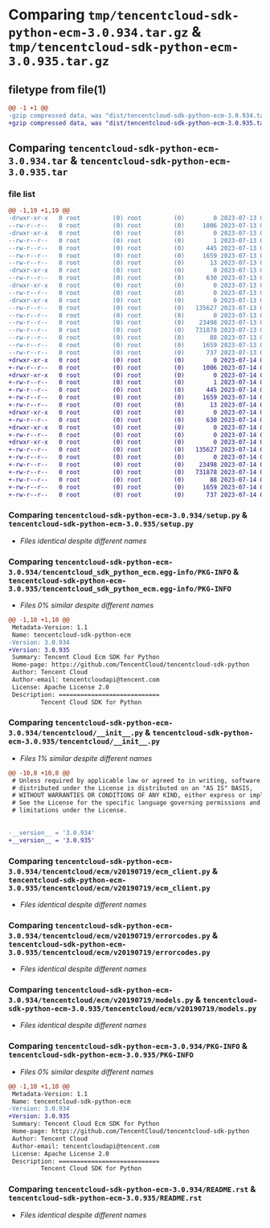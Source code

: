 # Comparing `tmp/tencentcloud-sdk-python-ecm-3.0.934.tar.gz` & `tmp/tencentcloud-sdk-python-ecm-3.0.935.tar.gz`

## filetype from file(1)

```diff
@@ -1 +1 @@
-gzip compressed data, was "dist/tencentcloud-sdk-python-ecm-3.0.934.tar", last modified: Thu Jul 13 00:21:45 2023, max compression
+gzip compressed data, was "dist/tencentcloud-sdk-python-ecm-3.0.935.tar", last modified: Fri Jul 14 00:29:53 2023, max compression
```

## Comparing `tencentcloud-sdk-python-ecm-3.0.934.tar` & `tencentcloud-sdk-python-ecm-3.0.935.tar`

### file list

```diff
@@ -1,19 +1,19 @@
-drwxr-xr-x   0 root         (0) root         (0)        0 2023-07-13 00:21:45.000000 tencentcloud-sdk-python-ecm-3.0.934/
--rw-r--r--   0 root         (0) root         (0)     1006 2023-07-13 00:21:45.000000 tencentcloud-sdk-python-ecm-3.0.934/setup.py
-drwxr-xr-x   0 root         (0) root         (0)        0 2023-07-13 00:21:45.000000 tencentcloud-sdk-python-ecm-3.0.934/tencentcloud_sdk_python_ecm.egg-info/
--rw-r--r--   0 root         (0) root         (0)        1 2023-07-13 00:21:45.000000 tencentcloud-sdk-python-ecm-3.0.934/tencentcloud_sdk_python_ecm.egg-info/dependency_links.txt
--rw-r--r--   0 root         (0) root         (0)      445 2023-07-13 00:21:45.000000 tencentcloud-sdk-python-ecm-3.0.934/tencentcloud_sdk_python_ecm.egg-info/SOURCES.txt
--rw-r--r--   0 root         (0) root         (0)     1659 2023-07-13 00:21:45.000000 tencentcloud-sdk-python-ecm-3.0.934/tencentcloud_sdk_python_ecm.egg-info/PKG-INFO
--rw-r--r--   0 root         (0) root         (0)       13 2023-07-13 00:21:45.000000 tencentcloud-sdk-python-ecm-3.0.934/tencentcloud_sdk_python_ecm.egg-info/top_level.txt
-drwxr-xr-x   0 root         (0) root         (0)        0 2023-07-13 00:21:45.000000 tencentcloud-sdk-python-ecm-3.0.934/tencentcloud/
--rw-r--r--   0 root         (0) root         (0)      630 2023-07-13 00:21:45.000000 tencentcloud-sdk-python-ecm-3.0.934/tencentcloud/__init__.py
-drwxr-xr-x   0 root         (0) root         (0)        0 2023-07-13 00:21:45.000000 tencentcloud-sdk-python-ecm-3.0.934/tencentcloud/ecm/
--rw-r--r--   0 root         (0) root         (0)        0 2023-07-13 00:21:45.000000 tencentcloud-sdk-python-ecm-3.0.934/tencentcloud/ecm/__init__.py
-drwxr-xr-x   0 root         (0) root         (0)        0 2023-07-13 00:21:45.000000 tencentcloud-sdk-python-ecm-3.0.934/tencentcloud/ecm/v20190719/
--rw-r--r--   0 root         (0) root         (0)   135627 2023-07-13 00:21:45.000000 tencentcloud-sdk-python-ecm-3.0.934/tencentcloud/ecm/v20190719/ecm_client.py
--rw-r--r--   0 root         (0) root         (0)        0 2023-07-13 00:21:45.000000 tencentcloud-sdk-python-ecm-3.0.934/tencentcloud/ecm/v20190719/__init__.py
--rw-r--r--   0 root         (0) root         (0)    23498 2023-07-13 00:21:45.000000 tencentcloud-sdk-python-ecm-3.0.934/tencentcloud/ecm/v20190719/errorcodes.py
--rw-r--r--   0 root         (0) root         (0)   731878 2023-07-13 00:21:45.000000 tencentcloud-sdk-python-ecm-3.0.934/tencentcloud/ecm/v20190719/models.py
--rw-r--r--   0 root         (0) root         (0)       88 2023-07-13 00:21:45.000000 tencentcloud-sdk-python-ecm-3.0.934/setup.cfg
--rw-r--r--   0 root         (0) root         (0)     1659 2023-07-13 00:21:45.000000 tencentcloud-sdk-python-ecm-3.0.934/PKG-INFO
--rw-r--r--   0 root         (0) root         (0)      737 2023-07-13 00:21:45.000000 tencentcloud-sdk-python-ecm-3.0.934/README.rst
+drwxr-xr-x   0 root         (0) root         (0)        0 2023-07-14 00:29:53.000000 tencentcloud-sdk-python-ecm-3.0.935/
+-rw-r--r--   0 root         (0) root         (0)     1006 2023-07-14 00:29:53.000000 tencentcloud-sdk-python-ecm-3.0.935/setup.py
+drwxr-xr-x   0 root         (0) root         (0)        0 2023-07-14 00:29:53.000000 tencentcloud-sdk-python-ecm-3.0.935/tencentcloud_sdk_python_ecm.egg-info/
+-rw-r--r--   0 root         (0) root         (0)        1 2023-07-14 00:29:53.000000 tencentcloud-sdk-python-ecm-3.0.935/tencentcloud_sdk_python_ecm.egg-info/dependency_links.txt
+-rw-r--r--   0 root         (0) root         (0)      445 2023-07-14 00:29:53.000000 tencentcloud-sdk-python-ecm-3.0.935/tencentcloud_sdk_python_ecm.egg-info/SOURCES.txt
+-rw-r--r--   0 root         (0) root         (0)     1659 2023-07-14 00:29:53.000000 tencentcloud-sdk-python-ecm-3.0.935/tencentcloud_sdk_python_ecm.egg-info/PKG-INFO
+-rw-r--r--   0 root         (0) root         (0)       13 2023-07-14 00:29:53.000000 tencentcloud-sdk-python-ecm-3.0.935/tencentcloud_sdk_python_ecm.egg-info/top_level.txt
+drwxr-xr-x   0 root         (0) root         (0)        0 2023-07-14 00:29:53.000000 tencentcloud-sdk-python-ecm-3.0.935/tencentcloud/
+-rw-r--r--   0 root         (0) root         (0)      630 2023-07-14 00:29:53.000000 tencentcloud-sdk-python-ecm-3.0.935/tencentcloud/__init__.py
+drwxr-xr-x   0 root         (0) root         (0)        0 2023-07-14 00:29:53.000000 tencentcloud-sdk-python-ecm-3.0.935/tencentcloud/ecm/
+-rw-r--r--   0 root         (0) root         (0)        0 2023-07-14 00:29:53.000000 tencentcloud-sdk-python-ecm-3.0.935/tencentcloud/ecm/__init__.py
+drwxr-xr-x   0 root         (0) root         (0)        0 2023-07-14 00:29:53.000000 tencentcloud-sdk-python-ecm-3.0.935/tencentcloud/ecm/v20190719/
+-rw-r--r--   0 root         (0) root         (0)   135627 2023-07-14 00:29:53.000000 tencentcloud-sdk-python-ecm-3.0.935/tencentcloud/ecm/v20190719/ecm_client.py
+-rw-r--r--   0 root         (0) root         (0)        0 2023-07-14 00:29:53.000000 tencentcloud-sdk-python-ecm-3.0.935/tencentcloud/ecm/v20190719/__init__.py
+-rw-r--r--   0 root         (0) root         (0)    23498 2023-07-14 00:29:53.000000 tencentcloud-sdk-python-ecm-3.0.935/tencentcloud/ecm/v20190719/errorcodes.py
+-rw-r--r--   0 root         (0) root         (0)   731878 2023-07-14 00:29:53.000000 tencentcloud-sdk-python-ecm-3.0.935/tencentcloud/ecm/v20190719/models.py
+-rw-r--r--   0 root         (0) root         (0)       88 2023-07-14 00:29:53.000000 tencentcloud-sdk-python-ecm-3.0.935/setup.cfg
+-rw-r--r--   0 root         (0) root         (0)     1659 2023-07-14 00:29:53.000000 tencentcloud-sdk-python-ecm-3.0.935/PKG-INFO
+-rw-r--r--   0 root         (0) root         (0)      737 2023-07-14 00:29:53.000000 tencentcloud-sdk-python-ecm-3.0.935/README.rst
```

### Comparing `tencentcloud-sdk-python-ecm-3.0.934/setup.py` & `tencentcloud-sdk-python-ecm-3.0.935/setup.py`

 * *Files identical despite different names*

### Comparing `tencentcloud-sdk-python-ecm-3.0.934/tencentcloud_sdk_python_ecm.egg-info/PKG-INFO` & `tencentcloud-sdk-python-ecm-3.0.935/tencentcloud_sdk_python_ecm.egg-info/PKG-INFO`

 * *Files 0% similar despite different names*

```diff
@@ -1,10 +1,10 @@
 Metadata-Version: 1.1
 Name: tencentcloud-sdk-python-ecm
-Version: 3.0.934
+Version: 3.0.935
 Summary: Tencent Cloud Ecm SDK for Python
 Home-page: https://github.com/TencentCloud/tencentcloud-sdk-python
 Author: Tencent Cloud
 Author-email: tencentcloudapi@tencent.com
 License: Apache License 2.0
 Description: ============================
         Tencent Cloud SDK for Python
```

### Comparing `tencentcloud-sdk-python-ecm-3.0.934/tencentcloud/__init__.py` & `tencentcloud-sdk-python-ecm-3.0.935/tencentcloud/__init__.py`

 * *Files 1% similar despite different names*

```diff
@@ -10,8 +10,8 @@
 # Unless required by applicable law or agreed to in writing, software
 # distributed under the License is distributed on an "AS IS" BASIS,
 # WITHOUT WARRANTIES OR CONDITIONS OF ANY KIND, either express or implied.
 # See the License for the specific language governing permissions and
 # limitations under the License.
 
 
-__version__ = '3.0.934'
+__version__ = '3.0.935'
```

### Comparing `tencentcloud-sdk-python-ecm-3.0.934/tencentcloud/ecm/v20190719/ecm_client.py` & `tencentcloud-sdk-python-ecm-3.0.935/tencentcloud/ecm/v20190719/ecm_client.py`

 * *Files identical despite different names*

### Comparing `tencentcloud-sdk-python-ecm-3.0.934/tencentcloud/ecm/v20190719/errorcodes.py` & `tencentcloud-sdk-python-ecm-3.0.935/tencentcloud/ecm/v20190719/errorcodes.py`

 * *Files identical despite different names*

### Comparing `tencentcloud-sdk-python-ecm-3.0.934/tencentcloud/ecm/v20190719/models.py` & `tencentcloud-sdk-python-ecm-3.0.935/tencentcloud/ecm/v20190719/models.py`

 * *Files identical despite different names*

### Comparing `tencentcloud-sdk-python-ecm-3.0.934/PKG-INFO` & `tencentcloud-sdk-python-ecm-3.0.935/PKG-INFO`

 * *Files 0% similar despite different names*

```diff
@@ -1,10 +1,10 @@
 Metadata-Version: 1.1
 Name: tencentcloud-sdk-python-ecm
-Version: 3.0.934
+Version: 3.0.935
 Summary: Tencent Cloud Ecm SDK for Python
 Home-page: https://github.com/TencentCloud/tencentcloud-sdk-python
 Author: Tencent Cloud
 Author-email: tencentcloudapi@tencent.com
 License: Apache License 2.0
 Description: ============================
         Tencent Cloud SDK for Python
```

### Comparing `tencentcloud-sdk-python-ecm-3.0.934/README.rst` & `tencentcloud-sdk-python-ecm-3.0.935/README.rst`

 * *Files identical despite different names*

